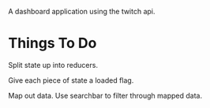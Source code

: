 
A dashboard application using the twitch api.


<h1>Things To Do</h1>

Split state up into reducers.

Give each piece of state a loaded flag.

Map out data. Use searchbar to filter through mapped data. 
